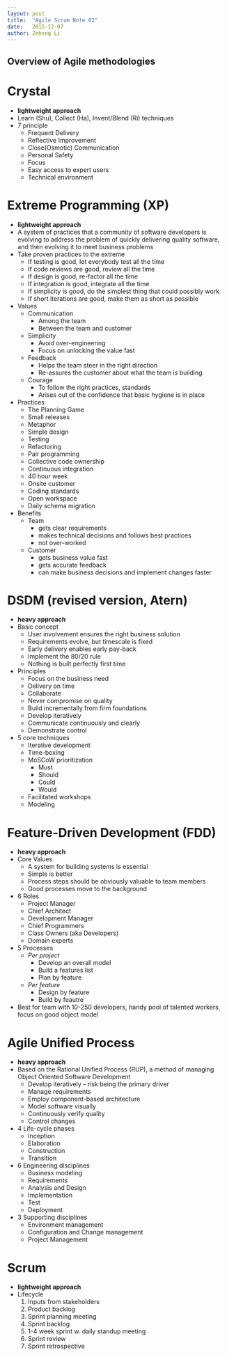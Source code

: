 ```yaml
---
layout: post
title:  "Agile Scrum Note 02"
date:   2015-12-07
author: Zeheng Li
---
```

## Overview of Agile methodologies

# Crystal

  * **lightweight approach**
  * Learn (Shu), Collect (Ha), Invent/Blend (Ri) techniques
  * 7 principle
    - Frequent Delivery
    - Reflective Improvement
    - Close(Osmotic) Communication
    - Personal Safety
    - Focus
    - Easy access to expert users
    - Technical environment

# Extreme Programming (XP)

  * **lightweight approach**
  * A system of practices that a community of software developers is evolving to address the problem of quickly delivering quality software, and then evolving it to meet business problems
  * Take proven practices to the extreme
    - If testing is good, let everybody test all the time
    - If code reviews are good, review all the time
    - If design is good, re-factor all the time
    - If integration is good, integrate all the time
    - If simplicity is good, do the simplest thing that could possibly work
    - If short iterations are good, make them as short as possible
  * Values
    - Communication
      + Among the team
      + Between the team and customer
    - Simplicity
      + Avoid over-engineering
      + Focus on unlocking the value fast
    - Feedback
      + Helps the team steer in the right direction
      + Re-assures the customer about what the team is building
    - Courage
      + To follow the right practices, standards
      + Arises out of the confidence that basic hygiene is in place
  * Practices
    - The Planning Game
    - Small releases
    - Metaphor
    - Simple design
    - Testing
    - Refactoring
    - Pair programming
    - Collective code ownership
    - Continuous integration
    - 40 hour week
    - Onsite customer
    - Coding standards
    - Open workspace
    - Daily schema migration
  * Benefits
    - Team
      + gets clear requirements
      + makes technical decisions and follows best practices
      + not over-worked
    - Customer
      + gets business value fast
      + gets accurate feedback
      + can make business decisions and implement changes faster

# DSDM (revised version, Atern)
  * **heavy approach**
  * Basic concept
    - User involvement ensures the right business solution
    - Requirements evolve, but timescale is fixed
    - Early delivery enables early pay-back
    - Implement the 80/20 rule
    - Nothing is built perfectly first time
  * Principles  
    - Focus on the business need
    - Delivery on time
    - Collaborate
    - Never compromise on quality
    - Build incrementally from firm foundations
    - Develop iteratively
    - Communicate continuously and clearly
    - Demonstrate control
  * 5 core techniques
    - Iterative development
    - Time-boxing
    - MoSCoW prioritization
      + Must
      + Should    
      + Could    
      + Would
    - Facilitated workshops
    - Modeling


# Feature-Driven Development (FDD)
  * **heavy approach**
  * Core Values
    - A system for building systems is essential
    - Simple is better
    - Process steps should be obviously valuable to team members
    - Good processes move to the background
  * 6 Roles
    - Project Manager
    - Chief Architect
    - Development Manager
    - Chief Programmers
    - Class Owners (aka Developers)
    - Domain experts
  * 5 Processes
    + *Per project*
      - Develop an overall model
      - Build a features list
      - Plan by feature
    + *Per feature*
      - Design by feature
      - Build by feautre
  * Best for team with 10-250 developers, handy pool of talented workers, focus on good object model

# Agile Unified Process
  * **heavy approach**
  * Based on the Rational Unified Process (RUP), a method of managing Object Oriented Software Development
    - Develop iteratively – risk being the primary driver
    - Manage requirements
    - Employ component-based architecture
    - Model software visually
    - Continuously verify quality
    - Control changes
  * 4 Life-cycle phases
    - Inception
    - Elaboration
    - Construction
    - Transition
  * 6 Engineering disciplines
    - Business modeling
    - Requirements
    - Analysis and Design
    - Implementation
    - Test
    - Deployment
  * 3 Supporting disciplines
    - Environment management
    - Configuration and Change management
    - Project Management

# Scrum
  * **lightweight approach**
  * Lifecycle
    1. Inputs from stakeholders
    2. Product backlog
    3. Sprint planning meeting
    4. Sprint backlog
    5. 1-4 week sprint w. daily standup meeting
    6. Sprint review
    7. Sprint retrospective